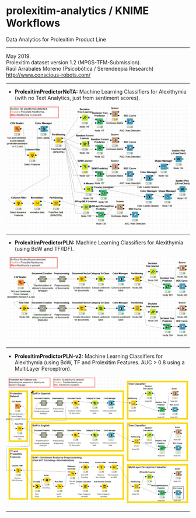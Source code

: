 # prolexitim-analytics / KNIME Workflows
Data Analytics for Prolexitim Product Line
<hr>
May 2019.<br> Prolexitim dataset version 1.2 (MPGS-TFM-Submission).<br> 
Raúl Arrabales Moreno (Psicobótica / Serendeepia Research)<br>
<a target="_blank" href="http://www.conscious-robots.com/">http://www.conscious-robots.com/</a> <br>
<hr>

- **ProlexitimPredictorNoTA:** Machine Learning Classifiers for Alexithymia (with no Text Analytics, just from sentiment scores). 

<img src="ProlexitimPredictorNoTA.jpg">
<hr>

- **ProlexitimPredictorPLN:** Machine Learning Classifiers for Alexithymia (using BoW and TF/IDF). 

<img src="ProlexitimPredictorPLN.jpg">
<hr>

- **ProlexitimPredictorPLN-v2:** Machine Learning Classifiers for Alexithymia (using BoW, TF and Prolexitim Features. AUC > 0.8 using a MultiLayer Perceptron). 

<img src="ProlexitimPredictor_v2.jpg">
<hr>


